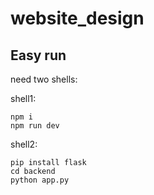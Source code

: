 # website_design

## Easy run

need two shells:

shell1:
```shell
npm i
npm run dev
```

shell2:
```shell
pip install flask
cd backend
python app.py
```
